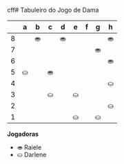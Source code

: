 cff# Tabuleiro do Jogo de Dama

|   | a | b | c | d | e | f | g | h |
|---|---|---|---|---|---|---|---|---|
| 8 |   | ⛂ |   | ⛂ |   |  |   | ⛂ |
| 7 | |   | |   |	 |   | ⛂ |   |
| 6 |   |  	|   | |   |  |   | ⛂ |
| 5 | ⛀	 |   |  ⛂	 |   |   |   |  |   |
| 4 |   | 	 |   |  		 |   |  	 |   | ⛀	  |
| 3 | 	 |	   | ⛀	 |   | ⛀	 |   |  |   |
| 2 |   |  |   |  	|   |  |   | ⛀ |
| 1 |  |   |  |   | ⛀ |   | ⛀ |   |

**Jogadoras**


- ⛂ Raiele
- ⛀ Darlene